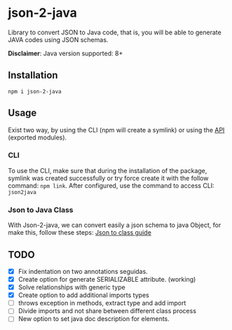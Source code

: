 # json-2-java

Library to convert JSON to Java code, that is, you will be able to generate JAVA codes using JSON schemas.

**Disclaimer**: Java version supported: 8+

## Installation

```
npm i json-2-java
```

## Usage

Exist two way, by using the CLI (npm will create a symlink) or using the [API](./docs/api.md) (exported modules).

### CLI

To use the CLI, make sure that during the installation of the package, symlink was created successfully or try force create it with the follow command: `npm link`. After configured, use the command to access CLI: `json2java`

### Json to Java Class

With Json-2-java, we can convert easily a json schema to java Object, for make this, follow these steps: [Json to class guide](./docs/json-to-class.md)

## TODO

- [x] Fix indentation on two annotations seguidas.
- [x] Create option for generate SERIALIZABLE attribute. (working)
- [x] Solve relationships with generic type
- [x] Create option to add additional imports types
- [ ] throws exception in methods, extract type and add import
- [ ] Divide imports and not share between different class process
- [ ] New option to set java doc description for elements.

<!-- Nothing... waiting next tasks. -->
